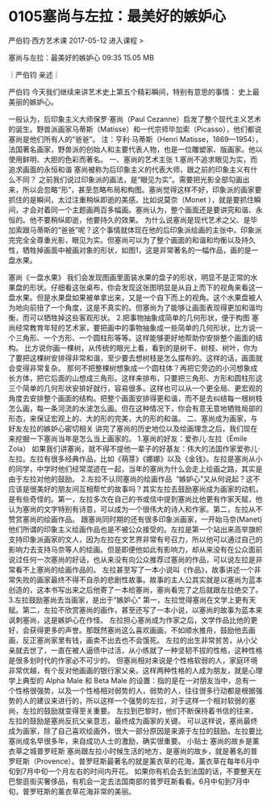 # 0105塞尚与左拉：最美好的嫉妒心


严伯钧·西方艺术课
2017-05-12
进入课程 >

塞尚与左拉：最美好的嫉妒心
09:35 15.05 MB

｜严伯钧 亲述｜

严伯钧
今天我们继续来讲艺术史上第五个精彩瞬间，特别有意思的事情： 史上最美丽的嫉妒心。 

一般认为，后印象主义大师保罗·塞尚（Paul Cezanne）启发了整个现代主义艺术的诞生。野兽派画家马蒂斯（Matisse）和一代宗师毕加索（Picasso），他们都说塞尚是他们所有人的“爸爸”。
注：亨利·马蒂斯（Henri Matisse，1869—1954），法国著名画家，野兽派的创始人和主要代表人物，也是一位雕塑家、版画家。他以使用鲜明、大胆的色彩而著名。
一、塞尚的艺术主张
1.塞尚不追求眼见为实，而追求画面的永恒和谐
塞尚被称为后印象主义的代表大师，跟之前的印象主义有什么不同？
之前我们说过印象派的画法，是“眼见为实”。需要把光影全部勾画出来，所以会忽略“形”，甚至忽略布局和构图。塞尚觉得这样不好，印象派的画家要抓住的是瞬间，太过注重稍纵即逝的美感。比如说莫奈（Monet ），就是要抓住瞬间，才会对着同一个主题画两百多幅画。塞尚认为，整个画面还是要讲究和谐、永恒的。他不要稍纵即逝，他要持久的效果。
为什么说塞尚是现代艺术之父、是毕加索跟马蒂斯的“爸爸”呢？这个事情就体现在他的后印象派绘画的主张中。印象派完完全全尊重光影，眼见为实。但塞尚可以为了整个画面的和谐和均衡以及持久性，牺牲掉画面中被画对象的形状，如图1，这是非常著名的一幅作品，画的是一盘水果。

塞尚《一盘水果》
我们会发现图画里面装水果的盘子的形状，明显不是正常的水果盘的形状。仔细看这张桌布，你会发现这张图明显是从自上而下的视角来看这一盘水果。但是水果盘如果被单拿出来，又是一个自下而上的视角。这个水果盘被人为地向前扭了一个角度，这是不真实的。但塞尚为了能够让画面表现得更加和谐均衡，而可以牺牲掉这些客观形状。
2.把事物抽象成简单的几何形状，便于构图
塞尚经常教育年轻的艺术家，要把画中的事物抽象成一些简单的几何形状，比方说一个三角形、一个方形、一个圆柱形等等。这样能够更好地帮助你安排整个画面的结构。
比方说你画一棵树，从传统的眼光上看，看到的是树干、树枝、树叶，你为了要把这棵树安排得非常和谐，至少要去想树枝是怎么摆布的。这样的话，画面就会变得非常复杂。
那何不把整棵树想象成一个圆柱体？再把它旁边的小河想象成长方体，把它后面的山想成三角形。这样来排布，只要把三角形、方形和圆柱形这三个简单的几何形状安排好就行，容易很多。这样也可以从一个更全局、更宏观的角度去安排整个画面的结构。把整个画面安排得更和谐，而不是去纠结每一根树枝怎么画，每一条河流的水波怎么画。但在这种情况下，你会有意无意地牺牲局部的形态，来保证宏观上的、大的形的完美，大的形的和谐。
二、塞尚成为画家，与好友左拉的嫉妒心密切相关
讲完了塞尚的历史地位以及绘画理念之后，我们现在来挖掘一下塞尚当年是怎么当上画家的。
1.塞尚的好友：爱弥儿·左拉（Émile Zola）
如果我们讲塞尚，就不得不提他一辈子的好基友：伟大的法国作家爱弥儿·左拉。左拉有很多经典作品，比如《萌芽》《娜娜》以及《金钱》。左拉是塞尚从小的同学，中学时他们经常混迹在一起，当年的塞尚为什么会走上绘画之路，其实是由于左拉对他的鼓励。
2.左拉不认同塞尚的绘画作品
 “嫉妒心”又从何说起？这不应该是很美好的朋友间互相帮忙的故事吗？其实左拉去鼓励塞尚成为画家的动机，是有些奇怪的。第一，左拉多次在自己的书或信中提到塞尚比他更有作家天赋，他认为塞尚的文字特别有诗意，可以成为一个很伟大的诗人和作家。第二，左拉从不赞赏塞尚的绘画作品。
跟塞尚同时期的还有很多印象派画家，一开始马奈(Manet)他们所谓的印象主义绘画作品也是不被公众接受的。左拉是第一个站出来高举旗帜支持印象派画家的文人，因为左拉在文艺界非常有号召力，所以他可以通过自己的影响力去支持马奈等人的绘画。但是即便他如此有影响力，却从来没有在公众面前说过任何一次塞尚的好话，也从来没有向公众推荐过塞尚的作品，可以说左拉是非常看不上塞尚的绘画作品的。
左拉甚至写了一本小说叫《作品》，故事讲述一个非常失败的画家最终不得不自杀的悲剧性故事。故事的主人公其实就是以塞尚为蓝本创造的，这本书写出来之后他寄了一本给塞尚，塞尚看完了之后就跟左拉绝交了。
3.左拉鼓励塞尚去当画家，是出于“嫉妒心”
第一，左拉觉得塞尚在文学上更有天赋。第二，左拉不欣赏塞尚的画作，甚至还写了一本小说，以塞尚的故事为蓝本来讽刺塞尚，这是嫉妒心在作怪。
左拉担心塞尚成为作家之后，文学作品比他的更好，会获得更多的声誉。那既然塞尚这么喜欢画画，不如顺水推舟，鼓励他去画画，反正塞尚家里有钱，画卖不出去也不会饿死。
左拉的出生非常贫苦，从小父亲就去世了，一直在被人逼债中过活，从小练就了一种坚韧不拔的性格，这种性格是很多划时代的作家必不可少的。
但塞尚相对来说是个性格软弱的人，家庭环境非常优越，有个反对他画画的银行家父亲。这样两种性格的人成为朋友，就是心理学上典型的 Alpha Male 和 Beta Male 的设置：指的是在一对朋友当中，总有一个性格很强势，以及一个性格相对弱势的人，弱势的人，往往很多行动都是根据强势的人的建议来进行的，所以这样一个强势的左拉，对于这样一个相对软弱的塞尚，左拉的鼓励就变得至关重要。
左拉到巴黎时，他们不断保持着书信的往来，左拉的鼓励是塞尚反抗父亲意志，最终成为画家的关键。
可以这样说，塞尚最终成为画家，除了自己喜欢绘画外，很大一部分原因是来源于左拉的鼓励。左拉要比塞尚成名早很多年，来自成功人士的激励，确实很重要。
小贴士
塞尚的故乡是薰衣草之城普罗旺斯
塞尚跟左拉小时候生活的地方，是塞尚的故乡，就是著名的普罗旺斯（Provence）。普罗旺斯最著名的就是薰衣草的花海，薰衣草在每年6月中旬到7月中旬一个月左右的时间内开花。
如果你有机会去到法国的话，不要整天在巴黎逛街买奢侈品，有机会一定去法国南部的普罗旺斯看看。6月中旬到7月中旬，普罗旺斯的薰衣草花海非常的美丽。


